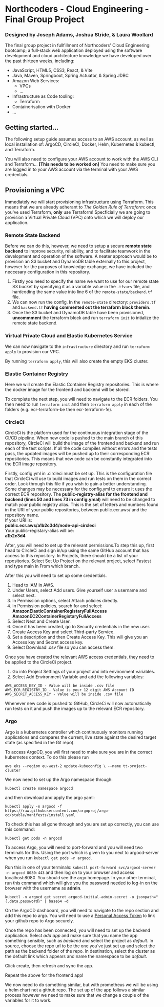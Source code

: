 # Northcoders - Cloud Engineering - Final Group Project

### Designed by Joseph Adams, Joshua Stride, & Laura Woollard

The final group project in fullfillment of Northcoders' Cloud Engineering bootcamp; a full-stack web application deployed using the software development and cloud architecture knowledge we have developed over the past thirteen weeks, including:
- JavaScript, HTML5, CSS3, React, & Vite
- Java, Maven, Springboot, Spring Actuator, & Spring JDBC
- Amazon Web Services:
  - VPCs
  - ...
- Infrastructure as Code tooling:
  - Terraform
- Containerisation with Docker
- ...

## Getting started...

The following setup guide assumes access to an AWS account, as well as local installation  of: ArgoCD, CircleCI, Docker, Helm, Kubernetes & kubectl, and Terraform.

You will also need to configure your AWS account to work with the AWS CLI and Terraform... **[This needs to be worked on]** 
You need to make sure you are logged in to your AWS account via the terminal with your AWS credentials.

## Provisioning a VPC

Immediately we will start provisioning infrastructure using Terraform. This means that we are already adherant to _The Golden Rule of Terraform_: once you've used Terraform, **only** use Terraform! Specficially we are going to provision a Virtual Private Cloud (VPC) onto which we will deploy our application.

### Remote State Backend

Before we can do this, however, we need to setup a secure **remote state backend** to improve security, reliability, and to facilitate teamwork in the development and operation of the software. A neater approach would be to provision an S3 bucket and DynamoDB table externally to this project, however for the purposes of knowledge exchange, we have included the neccesary configuration in this repository.

1) Firstly you need to specify the name we want to use for our remote state S3 bucket by specifying it as a variable value in the `.tfvars` file, and hardcoding the same value into line 6 of the `remote-state/backend.tf` file.
2) We can now run the config. In the `remote-state` directory: `providers.tf` and `backend.tf` **having commented out the terraform block therein**.
3) Once the S3 bucket and DynamoDB table have been provisioned, **uncommment** the terraform block and run `terraform init` to intialize the remote state backend.

### Virtual Private Cloud and Elastic Kubernetes Service

We can now navigate to the `infrastructure` directory and run `terraform apply` to provision our VPC. 

By running `terraform apply`, this will also create the empty EKS cluster.

### Elastic Container Registry

Here we will create the Elastic Container Registry repositories. This is where the docker image for the frontend and backend will be stored.

To complete the next step, you will need to navigate to the ECR folders. You then need to run `terraform init` and then `terraform apply` in each of the folders (e.g. ecr-terraform-be then ecr-terraform-fe).

### CircleCi
CircleCi is the platform used for the continuous integration stage of the CI/CD pipeline. When new code is pushed to the main branch of this repository, CircleCi will build the image of the frontend and backend and run each of the test scripts. If all the code compiles without errors and the tests pass, the updated images will be pushed up to their corresponding ECR repositories. This means that new code can be constantly integrated into the ECR image repository. 

Firstly, config.yml in .circleci must be set up. This is the configuration file that CircleCi will use to build images and run tests on them in the correct order. Look through this file if you wish to gain a better understanding. Some changes may be necessary for the config.yml to ensure it uses the correct ECR repository. 
The **public-registry-alias for the frontend and backend (lines 50 and lines 73 in config.ymal)** will need to be changed to match your public registry alias. This is the set of letters and numbers found in the URI of your public repositories, between public.ecr.aws/ and the repository name. <br>
If your URI is: <br>
**public.ecr.aws/a1b2c3d4/node-api-circleci**<br>
Your public-registary-alias will be: <br>
**a1b2c3d4**

After, you will need to set up the relevant permissions.To step this up, first head to CircleCi and sign in/up using the same GitHub account that has access to this repository. In Projects, there should be a list of your repositories. Select Set Up Project on the relevant project, select Fastest and type main in From which branch.

After this you will need to set up some credentials.
1) Head to IAM in AWS.
2) Under Users, select Add users. Give yourself user a username and select next.
3) In Permission options, select Attach policies directly.
4) In Permission policies, search for and select: <br>
**AmazonElasticContainerRegistaryFullAccess** <br>
**AmazonEC2ContainerRegistaryFullAccess**
5) Select Next and Create User.
6) Once it has been created, go to Security credentials in the new user.
7) Create Access Key and select Third-party Service.
8) Set a description and then Create Access Key. This will give you an Access key and Secret access key.
9) Select Download .csv file so you can access them.

Once you have created the relevant AWS access credentials, they need to be applied to the CircleCi project.
1) Go into Project Settings of your project and into environment variables.
2) Select Add Environment Variable and add the following variables:
```
AWS_ACCESS_KEY_ID - Value will be inside .csv file
AWS_ECR_REGISTRY_ID - Value is your 12 digit AWS Account ID
AWS_SECRET_ACCESS_KEY - Value will be inside .csv file
```
Whenever new code is pushed to GitHub, CircleCi will now automatically run tests on it and push the images up to the relevant ECR repository.

### Argo 
Argo is a kubernetes controller which continuously monitors running applications and compares the current, live state against the desired target state (as specified in the Git repo).

To access ArgoCD, you will first need to make sure you are in the correct kubernetes context. To do this please run 

`aws eks --region eu-west-2 update-kubeconfig \ --name tt-project-cluster`

We now need to set up the Argo namespace through:

`kubectl create namespace argocd` 

and then download and apply the argo yaml:

`kubectl apply -n argocd -f https://raw.githubusercontent.com/argoproj/argo-cd/stable/manifests/install.yaml` 

To check this has all gone through and you are set up correctly, you can use this command:

`kubectl get pods -n argocd`

To access Argo, you will need to port-forward and you will need two terminals for this.
Using the port which is given to you next to argocd-server when you run `kubectl get pods -n argocd`.

Run this in one of your terminals:
`kubectl port-forward svc/argocd-server -n argocd 8080:443` and then log on to your browser and access localhost:8080. You should see the argo homepage.  In your other terminal, run this command which will give you the password needed to log-in on the browser with the username as **admin**. 

`kubectl -n argocd get secret argocd-initial-admin-secret -o jsonpath="{.data.password}" | base64 -d`

On the ArgoCD dashboard, you will need to navigate to the repo section and add this repo to argo. You will need to use a [Personal Access Token](https://docs.github.com/en/authentication/keeping-your-account-and-data-secure/managing-your-personal-access-tokens) to link your github repo to Argo securely. 

Once the repo has been connected, you will need to set up the backend application. Select *add app* and make sure that you name the app something sensible, such as *backend* and select the project as *default*. In source, choose the repo url to be the one you've just set up and select the path as the backend folder of the repo.
In destination, select the cluster as the default link which appears and name the namespace to be *default*. 

Click create, then refresh and sync the app.

Repeat the above for the frontend app!

We now need to do something similar, but with prometheus we will be using a helm chart not a github repo. The set up of the app follows a similar process however we need to make sure that we change a couple of the variables for it to work.  


